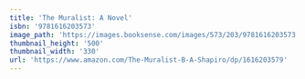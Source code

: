 ```yaml
---
title: 'The Muralist: A Novel'
isbn: '9781616203573'
image_path: 'https://images.booksense.com/images/573/203/9781616203573.jpg'
thumbnail_height: '500'
thumbnail_width: '330'
url: 'https://www.amazon.com/The-Muralist-B-A-Shapiro/dp/1616203579'
---
```



